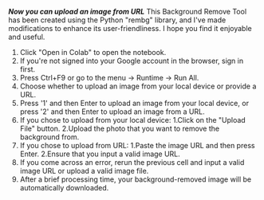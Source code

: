 ***Now you can upload an image from URL***
This Background Remove Tool has been created using the Python "rembg" library, and I've made modifications to enhance its user-friendliness. I hope you find it enjoyable and useful.
1. Click "Open in Colab" to open the notebook.
2. If you're not signed into your Google account in the browser, sign in first.
3. Press Ctrl+F9 or go to the menu -> Runtime -> Run All.
4. Choose whether to upload an image from your local device or provide a URL.
5. Press '1' and then Enter to upload an image from your local device, or press '2' and then Enter to upload an image from a URL.
6. If you chose to upload from your local device:
           1.Click on the "Upload File" button.
           2.Upload the photo that you want to remove the background from.
7. If you chose to upload from URL:
           1.Paste the image URL and then press Enter.
           2.Ensure that you input a valid image URL.
8. If you come across an error, rerun the previous cell and input a valid image URL or upload a valid image file.
9. After a brief processing time, your background-removed image will be automatically downloaded.